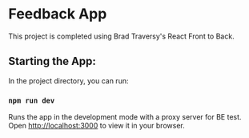 # Feedback App

This project is completed using Brad Traversy's React Front to Back.

## Starting the App:

In the project directory, you can run:

### `npm run dev`

Runs the app in the development mode with a proxy server for BE test.
Open [http://localhost:3000](http://localhost:3000) to view it in your browser.

